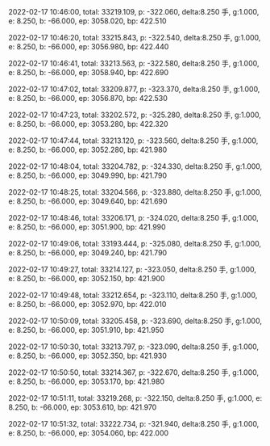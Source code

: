 2022-02-17 10:46:00, total: 33219.109, p: -322.060, delta:8.250 手, g:1.000, e: 8.250, b: -66.000, ep: 3058.020, bp: 422.510

2022-02-17 10:46:20, total: 33215.843, p: -322.540, delta:8.250 手, g:1.000, e: 8.250, b: -66.000, ep: 3056.980, bp: 422.440

2022-02-17 10:46:41, total: 33213.563, p: -322.580, delta:8.250 手, g:1.000, e: 8.250, b: -66.000, ep: 3058.940, bp: 422.690

2022-02-17 10:47:02, total: 33209.877, p: -323.370, delta:8.250 手, g:1.000, e: 8.250, b: -66.000, ep: 3056.870, bp: 422.530

2022-02-17 10:47:23, total: 33202.572, p: -325.280, delta:8.250 手, g:1.000, e: 8.250, b: -66.000, ep: 3053.280, bp: 422.320

2022-02-17 10:47:44, total: 33213.120, p: -323.560, delta:8.250 手, g:1.000, e: 8.250, b: -66.000, ep: 3052.280, bp: 421.980

2022-02-17 10:48:04, total: 33204.782, p: -324.330, delta:8.250 手, g:1.000, e: 8.250, b: -66.000, ep: 3049.990, bp: 421.790

2022-02-17 10:48:25, total: 33204.566, p: -323.880, delta:8.250 手, g:1.000, e: 8.250, b: -66.000, ep: 3049.640, bp: 421.690

2022-02-17 10:48:46, total: 33206.171, p: -324.020, delta:8.250 手, g:1.000, e: 8.250, b: -66.000, ep: 3051.900, bp: 421.990

2022-02-17 10:49:06, total: 33193.444, p: -325.080, delta:8.250 手, g:1.000, e: 8.250, b: -66.000, ep: 3049.240, bp: 421.790

2022-02-17 10:49:27, total: 33214.127, p: -323.050, delta:8.250 手, g:1.000, e: 8.250, b: -66.000, ep: 3052.150, bp: 421.900

2022-02-17 10:49:48, total: 33212.654, p: -323.110, delta:8.250 手, g:1.000, e: 8.250, b: -66.000, ep: 3052.970, bp: 422.010

2022-02-17 10:50:09, total: 33205.458, p: -323.690, delta:8.250 手, g:1.000, e: 8.250, b: -66.000, ep: 3051.910, bp: 421.950

2022-02-17 10:50:30, total: 33213.797, p: -323.090, delta:8.250 手, g:1.000, e: 8.250, b: -66.000, ep: 3052.350, bp: 421.930

2022-02-17 10:50:50, total: 33214.367, p: -322.670, delta:8.250 手, g:1.000, e: 8.250, b: -66.000, ep: 3053.170, bp: 421.980

2022-02-17 10:51:11, total: 33219.268, p: -322.150, delta:8.250 手, g:1.000, e: 8.250, b: -66.000, ep: 3053.610, bp: 421.970

2022-02-17 10:51:32, total: 33222.734, p: -321.940, delta:8.250 手, g:1.000, e: 8.250, b: -66.000, ep: 3054.060, bp: 422.000